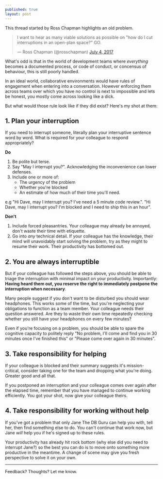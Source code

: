 ```yaml
---
published: true
layout: post
---
```

This thread started by Ross Chapman highlights an old problem. 

<blockquote class="twitter-tweet" data-lang="en"><p lang="en" dir="ltr">I want to hear as many viable solutions as possible on &quot;how do I cut interruptions in an open-plan space?&quot; GO.</p>&mdash; Ross Chapman (@rosschapman) <a href="https://twitter.com/rosschapman/status/882213944806567937">July 4, 2017</a></blockquote>
<script async src="//platform.twitter.com/widgets.js" charset="utf-8"></script>

What's odd is that in the world of development teams where _everything_ becomes a documented process, or code of conduct, or concensus of behaviour, this is still poorly handled.

In an ideal world, collaborative environments would have rules of engagement when entering into a conversation. However enforcing them across teams over which you have no control is next to impossible and lets be honest, you mostly come across looking like a dick.

But what would those rule look like if they did exist? Here's my shot at them:

## 1. Plan your interruption

If you need to interrupt someone, literally plan your interruptive sentence word by word. What is required for your colleague to respond appropriately?

**Do** 
1. Be polite but terse. 
2. Say "May I interrupt you?". Acknowledging the inconvenience can lower defenses.
2. Include one or more of:
    - The urgency of the problem 
    - Whether you're blocked 
    - An estimate of how much of their time you'll need.
  
e.g "Hi Dave, may I interrupt you? I've need a 5 minute code review.". "Hi Dave, may I interrupt you? I'm blocked and I need to ship this in an hour".

**Don't** 
 
1. Include forced pleasantries. Your colleague may already be annoyed, don't waste their time with etiquette. 
2. Go into _any_ technical detail. If your colleague has the knowledge, their mind will unavoidably start solving the problem, try as they might to resume their work. Their productivity has bottomed out.

## 2. You are always interruptible

But if your colleague has followed the steps above, you should be able to triage the interruption with minimal impact on your productivity. Importantly: **Having heard them out, you reserve the right to immediately postpone the interruption when necessary**. 

Many people suggest if you don't want to be disturbed you should wear headphones. This works some of the time, but you're neglecting your obligations to function as a team member. Your colleague needs their question answered. Are they to waste their own time repeatedly checking whether you still have your headphones on every few minutes? 

Even if you're focusing on a problem, you should be able to spare the cognitive capacity to politely reply "No problem, I'll come and find you in 30 minutes once I've finished this" or "Please come over again in 30 minutes".

## 3. Take responsibility for helping

If your colleague is blocked and their summary suggests it's mission-critical, consider taking one for the team and dropping what you're doing. Greater good and all that.

If you postponed an interruption and your colleague comes over again after the elapsed time, remember that you have managed to continue working efficiently. You got your shot, now give your colleague theirs.

## 4. Take responsibility for working without help

If you've got a problem that only Jane The DB Guru can help you with, tell her, then find something else to do. You can't continue that work now, but Jane _will_ help you if he's signed up to these rules. 

Your productivity has already hit rock bottom (why else did you need to interrupt Jane?) so the best you can do is to move onto something more productive in the meantime. A change of scene may give you fresh perspective to solve it on your own.

--------

Feedback? Thoughts? Let me know.
